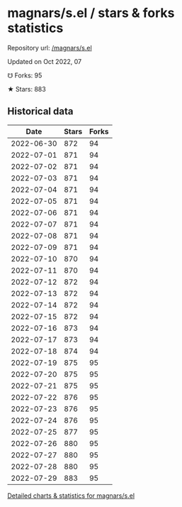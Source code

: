 # magnars/s.el / stars & forks statistics

Repository url: [/magnars/s.el](https://github.com/magnars/s.el)

Updated on Oct 2022, 07

☋ Forks: 95

★ Stars: 883

## Historical data
| Date | Stars | Forks |
|------|-------|-------|
| 2022-06-30 | 872 | 94 | 
| 2022-07-01 | 871 | 94 | 
| 2022-07-02 | 871 | 94 | 
| 2022-07-03 | 871 | 94 | 
| 2022-07-04 | 871 | 94 | 
| 2022-07-05 | 871 | 94 | 
| 2022-07-06 | 871 | 94 | 
| 2022-07-07 | 871 | 94 | 
| 2022-07-08 | 871 | 94 | 
| 2022-07-09 | 871 | 94 | 
| 2022-07-10 | 870 | 94 | 
| 2022-07-11 | 870 | 94 | 
| 2022-07-12 | 872 | 94 | 
| 2022-07-13 | 872 | 94 | 
| 2022-07-14 | 872 | 94 | 
| 2022-07-15 | 872 | 94 | 
| 2022-07-16 | 873 | 94 | 
| 2022-07-17 | 873 | 94 | 
| 2022-07-18 | 874 | 94 | 
| 2022-07-19 | 875 | 95 | 
| 2022-07-20 | 875 | 95 | 
| 2022-07-21 | 875 | 95 | 
| 2022-07-22 | 876 | 95 | 
| 2022-07-23 | 876 | 95 | 
| 2022-07-24 | 876 | 95 | 
| 2022-07-25 | 877 | 95 | 
| 2022-07-26 | 880 | 95 | 
| 2022-07-27 | 880 | 95 | 
| 2022-07-28 | 880 | 95 | 
| 2022-07-29 | 883 | 95 | 


[Detailed charts & statistics for magnars/s.el](https://reviewgithub.com/rep/magnars/s.el)
